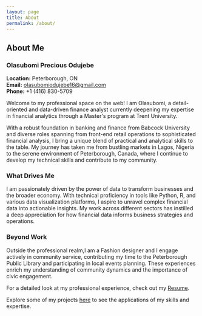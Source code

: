 ```yaml
---
layout: page
title: About
permalink: /about/
---
```


## About Me
### Olasubomi Precious Odujebe

**Location:** Peterborough, ON  
**Email:** [olasubomiodujebe16@gmail.com](mailto:olasubomiodujebe16@gmail.com)  
**Phone:** +1 (416) 830-5709  

Welcome to my professional space on the web! I am Olasubomi, a detail-oriented and data-driven finance analyst currently deepening my expertise in financial analytics through a Master's program at Trent University.

With a robust foundation in banking and finance from Babcock University and diverse roles spanning from front-end retail operations to sophisticated financial analysis, I bring a unique blend of practical and analytical skills to the table. My journey has taken me from bustling markets in Lagos, Nigeria to the serene environment of Peterborough, Canada, where I continue to develop my technical skills and contribute to my community.

### What Drives Me

I am passionately driven by the power of data to transform businesses and the broader economy. With technical proficiency in tools like Python, R, and various data visualization platforms, I aspire to unravel complex financial data into actionable insights. My work across different sectors has instilled a deep appreciation for how financial data informs business strategies and operations.

### Beyond Work

Outside the professional realm,I am a Fashion designer and I engage actively in community service, contributing my time to the Peterborough Public Library and participating in local events planning. These experiences enrich my understanding of community dynamics and the importance of civic engagement.

For a detailed look at my professional experience, check out my [Resume](https://Olasubomi-odujebe.github.io/resume/). 

Explore some of my projects [here](https://Olasubomi-odujebe.github.io/projects/) to see the applications of my skills and expertise.
